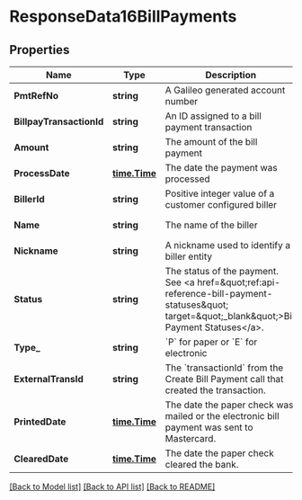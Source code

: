 # ResponseData16BillPayments

## Properties
Name | Type | Description | Notes
------------ | ------------- | ------------- | -------------
**PmtRefNo** | **string** | A Galileo generated account number | [default to null]
**BillpayTransactionId** | **string** | An ID assigned to a bill payment transaction | [default to null]
**Amount** | **string** | The amount of the bill payment | [default to null]
**ProcessDate** | [**time.Time**](time.Time.md) | The date the payment was processed | [default to null]
**BillerId** | **string** | Positive integer value of a customer configured biller | [default to null]
**Name** | **string** | The name of the biller | [default to null]
**Nickname** | **string** | A nickname used to identify a biller entity | [default to null]
**Status** | **string** | The status of the payment. See &lt;a href&#x3D;\&quot;ref:api-reference-bill-payment-statuses\&quot; target&#x3D;\&quot;_blank\&quot;&gt;Bill Payment Statuses&lt;/a&gt;. | [default to null]
**Type_** | **string** | &#x60;P&#x60; for paper or &#x60;E&#x60; for electronic | [default to null]
**ExternalTransId** | **string** | The &#x60;transactionId&#x60; from the Create Bill Payment call that created the transaction. | [default to null]
**PrintedDate** | [**time.Time**](time.Time.md) | The date the paper check was mailed or the electronic bill payment was sent to Mastercard. | [default to null]
**ClearedDate** | [**time.Time**](time.Time.md) | The date the paper check cleared the bank. | [default to null]

[[Back to Model list]](../README.md#documentation-for-models) [[Back to API list]](../README.md#documentation-for-api-endpoints) [[Back to README]](../README.md)

